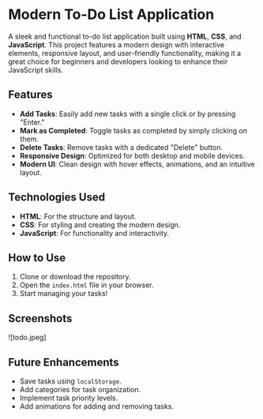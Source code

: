 # Modern To-Do List Application

A sleek and functional to-do list application built using **HTML**, **CSS**, and **JavaScript**. This project features a modern design with interactive elements, responsive layout, and user-friendly functionality, making it a great choice for beginners and developers looking to enhance their JavaScript skills.

## Features
- **Add Tasks**: Easily add new tasks with a single click or by pressing "Enter."
- **Mark as Completed**: Toggle tasks as completed by simply clicking on them.
- **Delete Tasks**: Remove tasks with a dedicated "Delete" button.
- **Responsive Design**: Optimized for both desktop and mobile devices.
- **Modern UI**: Clean design with hover effects, animations, and an intuitive layout.

## Technologies Used
- **HTML**: For the structure and layout.
- **CSS**: For styling and creating the modern design.
- **JavaScript**: For functionality and interactivity.

## How to Use
1. Clone or download the repository.
2. Open the `index.html` file in your browser.
3. Start managing your tasks!

## Screenshots
![todo.jpeg]

## Future Enhancements
- Save tasks using `localStorage`.
- Add categories for task organization.
- Implement task priority levels.
- Add animations for adding and removing tasks.

